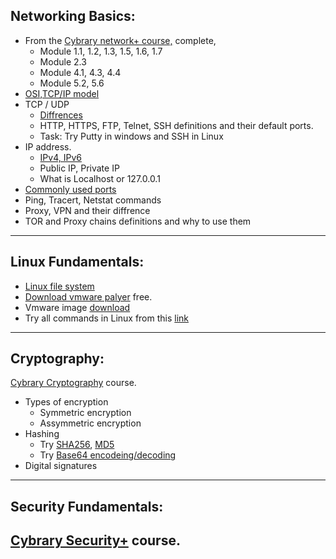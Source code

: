 ## Networking Basics:

- From the [Cybrary network+ course,](https://www.cybrary.it/course/comptia-network-plus/) complete,
  - Module 1.1, 1.2, 1.3, 1.5, 1.6, 1.7
  - Module 2.3
  - Module 4.1, 4.3, 4.4
  - Module 5.2, 5.6
- [OSI,TCP/IP model](https://www.youtube.com/watch?v=HEEnLZV2wGI)
- TCP / UDP 
  - [Diffrences](https://upload.wikimedia.org/wikipedia/commons/5/55/Tcp%26udp.jpg)
  - HTTP, HTTPS, FTP, Telnet, SSH definitions and their default ports.
  - Task: Try Putty in windows and SSH in Linux
- IP address.
  - [IPv4, IPv6](https://www.youtube.com/watch?v=aor29pGhlFE)
  - Public IP, Private IP
  - What is Localhost or 127.0.0.1 
- [Commonly used ports](http://www.pearsonitcertification.com/articles/article.aspx?p=1868080)
- Ping, Tracert, Netstat commands
- Proxy, VPN and their diffrence
- TOR and Proxy chains definitions and why to use them

***
## Linux Fundamentals:
- [Linux file system](https://www.cybrary.it/video/linux-file-systems/)
- [Download vmware palyer](https://www.vmware.com/in/products/workstation-player/workstation-player-evaluation.html) free.
- Vmware image [download](https://www.offensive-security.com/kali-linux-vm-vmware-virtualbox-image-download/)
- Try all commands in Linux from this [link](https://www.thegeekstuff.com/2010/11/50-linux-commands/)
***

## Cryptography:
[Cybrary Cryptography](https://www.cybrary.it/course/cryptography/) course.
- Types of encryption
  - Symmetric encryption 
  - Assymmetric encryption
- Hashing
  - Try [SHA256](https://passwordsgenerator.net/sha256-hash-generator/), [MD5](https://passwordsgenerator.net/md5-hash-generator/)
  - Try [Base64 encodeing/decoding](https://www.base64encode.org/)
- Digital signatures

***
## Security Fundamentals:
[Cybrary Security+](https://www.cybrary.it/course/comptia-security-plus/) course.
- 
